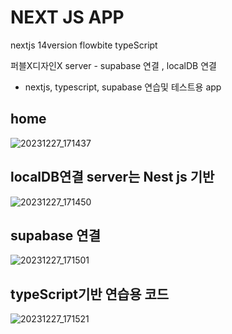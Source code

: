 # NEXT JS APP

nextjs 14version
flowbite
typeScript 


퍼블X디자인X
server - supabase 연결 , localDB 연결 

- nextjs, typescript, supabase 연습및 테스트용 app

## home
![20231227_171437](https://github.com/ohbyul/my_frist_nextjs_app/assets/79763173/8098d345-17c9-40b7-ac91-9719885226cf)


## localDB연결 server는 Nest js 기반
![20231227_171450](https://github.com/ohbyul/my_frist_nextjs_app/assets/79763173/cec0bb14-b2f6-48c7-8b3e-53489ad8dc06)

## supabase 연결 
![20231227_171501](https://github.com/ohbyul/my_frist_nextjs_app/assets/79763173/39aba8a9-c5ea-4bea-bda8-f6c82e0e35ac)


## typeScript기반 연습용 코드
![20231227_171521](https://github.com/ohbyul/my_frist_nextjs_app/assets/79763173/4b1b18b6-56bf-4067-ab97-6a39004b955f)
